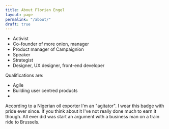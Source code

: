 ```yaml
---
title: About Florian Engel
layout: page
permalink: "/about/"
draft: true
---
```

* Activist
* Co-founder of more onion, manager
* Product manager of Campaignion
* Speaker
* Strategist
* Designer, UX designer, front-end developer

Qualifications are:
* Agile
* Building user centred products
* 

According to a Nigerian oil exporter I'm an "agitator".
I wear this badge with pride ever since. If you think about it I've not really done much to earn it though. All ever did was start an argument with a business man on a train ride to Brussels.



